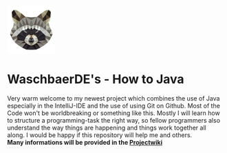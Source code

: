 ![Logo](https://github.com/WaschbaerDE/How_To_Java/blob/master/ressources/Logo112.png)
# WaschbaerDE's - How to Java
Very warm welcome to my newest project which combines the use of Java especially in the IntelliJ-IDE and the use of using Git on Github. Most of the Code won't be worldbreaking or something like this. Mostly I will learn how to structure a programming-task the right way, so fellow programmers also understand the way things are happening and things work together all along. I would be happy if this repository will help me and others.<br>
 **Many informations will be provided in the [Projectwiki](https://github.com/WaschbaerDE/How_To_Java/wiki)**
